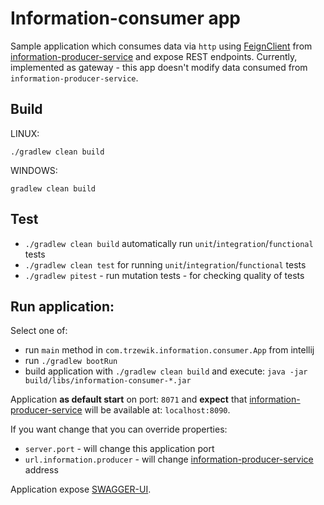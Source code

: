 # Information-consumer app

Sample application which consumes data via `http` using [FeignClient](https://github.com/OpenFeign/feign)
from [information-producer-service](https://github.com/Czeffik/information-producer) and expose REST endpoints.
Currently, implemented as gateway - this app doesn't modify data consumed from `information-producer-service`.

## Build

LINUX:
```shell script
./gradlew clean build
```

WINDOWS:
```shell script
gradlew clean build
```

## Test

- `./gradlew clean build` automatically run `unit`/`integration`/`functional` tests
- `./gradlew clean test` for running `unit`/`integration`/`functional` tests
- `./gradlew pitest` - run mutation tests - for checking quality of tests

## Run application:
Select one of:
- run `main` method in `com.trzewik.information.consumer.App` from intellij
- run `./gradlew bootRun`
- build application with `./gradlew clean build` and execute: `java -jar build/libs/information-consumer-*.jar`

Application **as default start** on port: `8071` and **expect** that [information-producer-service](https://github.com/Czeffik/information-producer)
will be available at: `localhost:8090`.

If you want change that you can override properties:
- `server.port` - will change this application port
- `url.information.producer` - will change [information-producer-service](https://github.com/Czeffik/information-producer)
address

Application expose [SWAGGER-UI](http://localhost:8071/swagger-ui.html).
